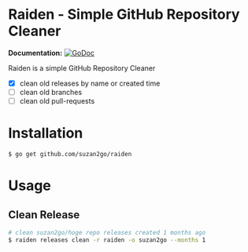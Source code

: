 # Raiden - Simple GitHub Repository Cleaner
**Documentation:** [![GoDoc](https://godoc.org/github.com/suzan2go/raiden?status.svg)](https://godoc.org/github.com/suzan2go/raiden)

Raiden is a simple GitHub Repository Cleaner
- [x] clean old releases by name or created time
- [ ] clean old branches
- [ ] clean old pull-requests

# Installation
```bash
$ go get github.com/suzan2go/raiden
```

# Usage
## Clean Release
```bash
# clean suzan2go/hoge repo releases created 1 months ago
$ raiden releases clean -r raiden -o suzan2go --months 1
```
